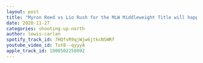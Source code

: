 ```yaml
---
layout: post
title: "Myron Reed vs Lio Rush for the MLW Middleweight Title will happen!"
date: 2020-11-27
categories: shooting-up-north
author: lewis-carlan
spotify_track_id: 7HQfvR9qjWjw6jtkcNSWRf
youtube_video_id: Tut8--qyyyA
apple_track_id: 1000502258092
---
```

